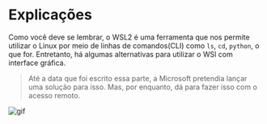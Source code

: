 # Explicações

Como você deve se lembrar, o WSL2 é uma ferramenta que nos permite utilizar o Linux por meio de linhas de comandos(CLI) como
`ls`, `cd`, `python`, o que for. Entretanto, há algumas alternativas para utilizar o WSl com interface gráfica.

> Até a data que foi escrito essa parte, a Microsoft pretendia lançar uma solução para isso. Mas, por enquanto, dá para fazer isso com o acesso remoto.

![gif](https://devblogs.microsoft.com/commandline/wp-content/uploads/sites/33/2020/05/WSLMLGif.gif)
